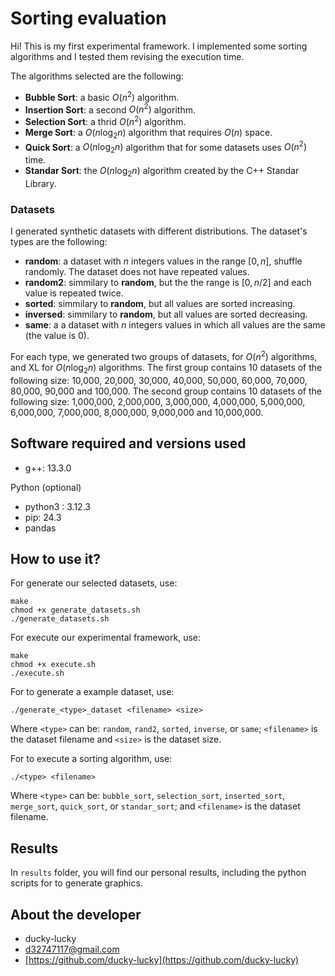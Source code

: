 # Sorting evaluation

Hi! This is my first experimental framework. I implemented some sorting algorithms and I tested them revising the execution time.

The algorithms selected are the following:
- **Bubble Sort**: a basic $O(n^2)$ algorithm.
- **Insertion Sort**: a second $O(n^2)$ algorithm.
- **Selection Sort**: a thrid $O(n^2)$ algorithm.
- **Merge Sort**: a $O(n \log_2 n)$ algorithm that requires $O(n)$ space.
- **Quick Sort**: a $O(n \log_2 n)$ algorithm that for some datasets uses $O(n^2)$ time.
- **Standar Sort**: the $O(n \log_2 n)$ algorithm created by the C++ Standar Library.

### Datasets

I generated synthetic datasets with different distributions. The dataset's types are the following:

- **random**: a dataset with $n$ integers values in the range $[0,n]$, shuffle randomly. The dataset does not have repeated values.
- **random2**: simmilary to **random**, but the the range is $[0,n/2]$ and each value is repeated twice.
- **sorted**: simmilary to **random**, but all values are sorted increasing.
- **inversed**: simmilary to **random**, but all values are sorted decreasing.
- **same**: a a dataset with $n$ integers values in which all values are the same (the value is 0).

For each type, we generated two groups of datasets, for $O(n^2)$ algorithms, and XL for $O(n \log_2 n)$ algorithms. The first group contains 10 datasets of the following size: 10,000, 20,000, 30,000, 40,000, 50,000, 60,000, 70,000, 80,000, 90,000 and 100,000. The second group contains 10 datasets of the following size: 1,000,000, 2,000,000, 3,000,000, 4,000,000, 5,000,000, 6,000,000, 7,000,000, 8,000,000, 9,000,000 and 10,000,000.

## Software required and versions used

- g++: 13.3.0

Python (optional)

- python3 : 3.12.3
- pip: 24.3
- pandas

## How to use it?

For generate our selected datasets, use:

`make`\
`chmod +x generate_datasets.sh`\
`./generate_datasets.sh`

For execute our experimental framework, use:

`make`\
`chmod +x execute.sh`\
`./execute.sh`

For to generate a example dataset, use:

`./generate_<type>_dataset <filename> <size>`

Where `<type>` can be: `random`, `rand2`, `sorted`, `inverse`, or `same`; `<filename>` is the dataset filename and `<size>` is the dataset size.

For to execute a sorting algorithm, use: 

`./<type> <filename> `

Where `<type>` can be: `bubble_sort`, `selection_sort`, `inserted_sort`, `merge_sort`, `quick_sort`, or `standar_sort`; and `<filename>` is the dataset filename.

## Results

In `results` folder, you will find our personal results, including the python scripts for to generate graphics.

## About the developer

- ducky-lucky
- d32747117@gmail.com
- [https://github.com/ducky-lucky](https://github.com/ducky-lucky)

